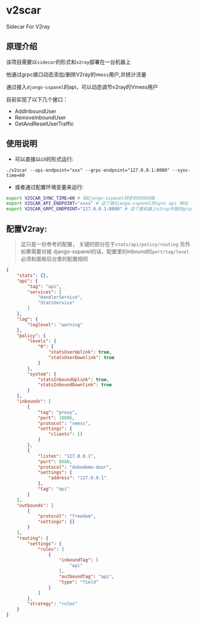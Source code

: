 # v2scar
Sidecar For V2ray

## 原理介绍

该项目需要以`sidecar`的形式和`v2ray`部署在一台机器上

他通过grpc接口动态添加/删除V2ray的`Vmess`用户,并统计流量

通过接入`django-sspanel`的api，可以动态调节v2ray的Vmess用户

目前实现了以下几个接口：

* AddInboundUser
* RemoveInboundUser
* GetAndResetUserTraffic

## 使用说明

* 可以直接以cli的形式运行:

`./v2scar --api-endpoint="xxx" --grpc-endpoint="127.0.0.1:8080" --sync-time=60`

* 或者通过配置环境变量来运行:

```bash
export V2SCAR_SYNC_TIME=60 # 和django-sspanel同步的时间间隔
export V2SCAR_API_ENDPOINT="xxxx" # 这个是django-sspanel的sync api 地址
export V2SCAR_GRPC_ENDPOINT="127.0.0.1:8080" # 这个是机器上v2ray开放的grpc地址
```

## 配置V2ray:

> 这只是一份参考的配置，
> 关键的部分在于`stats/api/policy/routing`
> 另外如果需要对接 django-sspanel的话，配置里的inbound的`port/tag/level`必须和面板后台里的配置相同

```json
{
    "stats": {},
    "api": {
        "tag": "api",
        "services": [
            "HandlerService",
            "StatsService"
        ]
    },
    "log": {
        "loglevel": "warning"
    },
    "policy": {
        "levels": {
            "0": {
                "statsUserUplink": true,
                "statsUserDownlink": true
            }
        },
        "system": {
            "statsInboundUplink": true,
            "statsInboundDownlink": true
        }
    },
    "inbounds": [
        {
            "tag": "proxy",
            "port": 10086,
            "protocol": "vmess",
            "settings": {
                "clients": []
            }
        },
        {
            "listen": "127.0.0.1",
            "port": 8080,
            "protocol": "dokodemo-door",
            "settings": {
                "address": "127.0.0.1"
            },
            "tag": "api"
        }
    ],
    "outbounds": [
        {
            "protocol": "freedom",
            "settings": {}
        }
    ],
    "routing": {
        "settings": {
            "rules": [
                {
                    "inboundTag": [
                        "api"
                    ],
                    "outboundTag": "api",
                    "type": "field"
                }
            ]
        },
        "strategy": "rules"
    }
}
```
